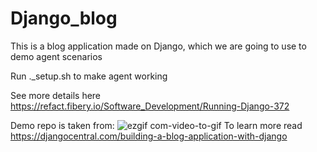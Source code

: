# Django_blog

This is a blog application made on Django, which we are going to use to demo agent scenarios


Run ._setup.sh to make agent working

See more details here https://refact.fibery.io/Software_Development/Running-Django-372



Demo repo is taken from:
![ezgif com-video-to-gif](https://user-images.githubusercontent.com/38559396/55287491-12c4de80-53c7-11e9-8c6a-3f02b79ba9ca.gif)
To learn more read https://djangocentral.com/building-a-blog-application-with-django


